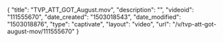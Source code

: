 {
    "title": "TVP_ATT_GOT_August.mov",
    "description": "",
    "videoid": "111555670",
    "date_created": "1503018543",
    "date_modified": "1503018876",
    "type": "captivate",
    "layout": "video",
    "url": "\/v\/tvp-att-got-august-mov\/111555670"
}